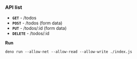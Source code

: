 ### API list

- **`GET`** - /todos
- **`POST`** - /todos (form data)
- **`PUT`** - /todos/:id (form data)
- **`DELETE`** - /todos/:id

**Run**

```
deno run --allow-net --allow-read --allow-write ./index.js
```
